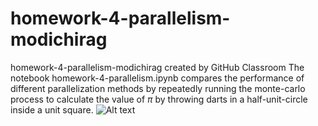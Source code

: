 # homework-4-parallelism-modichirag
homework-4-parallelism-modichirag created by GitHub Classroom
The notebook homework-4-parallelism.ipynb compares the performance of different parallelization methods by 
repeatedly running the monte-carlo process to calculate the value of $\pi$ by throwing darts in a half-unit-circle 
inside a unit square. 
![Alt text](homework-4-parallelism-modichirag/compare_parallelization.png?raw=true)
